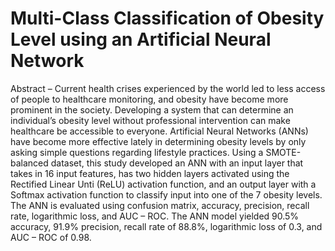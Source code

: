 # Multi-Class Classification of Obesity Level using an Artificial Neural Network

Abstract – Current health crises experienced by the world led to less access of people to healthcare monitoring, and obesity have become more prominent in the society. Developing a system that can determine an individual’s obesity level without professional intervention can make healthcare be accessible to everyone. Artificial Neural Networks (ANNs) have become more effective lately in determining obesity levels by only asking simple questions regarding lifestyle practices. Using a SMOTE-balanced dataset, this study developed an ANN with an input layer that takes in 16 input features, has two hidden layers activated using the Rectified Linear Unti (ReLU) activation function, and an output layer with a Softmax activation function to classify input into one of the 7 obesity levels. The ANN is evaluated using confusion matrix, accuracy, precision, recall rate, logarithmic loss, and AUC – ROC. The ANN model yielded 90.5% accuracy, 91.9% precision, recall rate of 88.8%, logarithmic loss of 0.3, and AUC – ROC of 0.98.